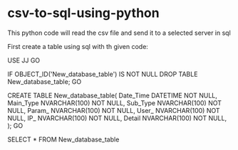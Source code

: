 # csv-to-sql-using-python
This python code will read the csv file and send it to a selected server in sql


First create a table using sql with th given code:


USE JJ 
GO

IF OBJECT_ID('New_database_table') IS NOT NULL
  DROP TABLE New_database_table;
GO

CREATE TABLE New_database_table(
 Date_Time DATETIME NOT NULL,
 Main_Type NVARCHAR(100) NOT NULL,
 Sub_Type NVARCHAR(100) NOT NULL,
 Param_ NVARCHAR(100) NOT NULL,
 User_ NVARCHAR(100) NOT NULL,
 IP_ NVARCHAR(100) NOT NULL,
 Detail NVARCHAR(100) NOT NULL,
 );
 GO

 SELECT *
 FROM New_database_table 

 
